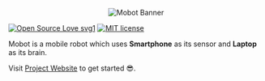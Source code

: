 <p align="center">
  <img src="./media/mobot_banner.png" alt="Mobot Banner"/>
</p>

[![Open Source Love svg1](https://badges.frapsoft.com/os/v1/open-source.svg?v=103)](https://github.com/ellerbrock/open-source-badges/)
[![MIT license](https://img.shields.io/badge/License-MIT-blue.svg)](https://lbesson.mit-license.org/)

Mobot is a mobile robot which uses **Smartphone** as its sensor and **Laptop** as its brain.

Visit [Project Website](http://mobotx.github.io/) to get started :sunglasses:.
